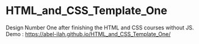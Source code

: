 # HTML_and_CSS_Template_One
Design Number One after finishing the HTML and CSS courses without JS.
Demo : https://abel-ilah.github.io/HTML_and_CSS_Template_One/
